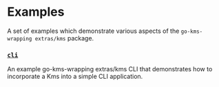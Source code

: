 # Examples

A set of examples which demonstrate various aspects of the
`go-kms-wrapping extras/kms` package. 

### [`cli`](./cli) 

An example go-kms-wrapping extras/kms CLI that demonstrates how to incorporate a
Kms into a simple CLI application.   

